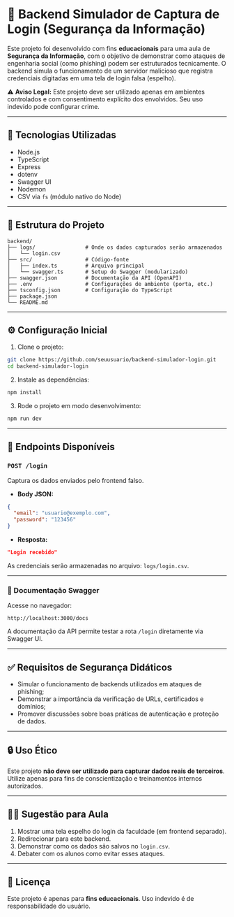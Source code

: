 # 🔐 Backend Simulador de Captura de Login (Segurança da Informação)

Este projeto foi desenvolvido com fins **educacionais** para uma aula de **Segurança da Informação**, com o objetivo de demonstrar como ataques de engenharia social (como phishing) podem ser estruturados tecnicamente. O backend simula o funcionamento de um servidor malicioso que registra credenciais digitadas em uma tela de login falsa (espelho).

⚠️ **Aviso Legal:** Este projeto deve ser utilizado apenas em ambientes controlados e com consentimento explícito dos envolvidos. Seu uso indevido pode configurar crime.

---

## 🚀 Tecnologias Utilizadas

- Node.js
- TypeScript
- Express
- dotenv
- Swagger UI
- Nodemon
- CSV via `fs` (módulo nativo do Node)

---

## 📁 Estrutura do Projeto

```text
backend/
├── logs/                # Onde os dados capturados serão armazenados
│   └── login.csv
├── src/                 # Código-fonte
│   ├── index.ts         # Arquivo principal
│   └── swagger.ts       # Setup do Swagger (modularizado)
├── swagger.json         # Documentação da API (OpenAPI)
├── .env                 # Configurações de ambiente (porta, etc.)
├── tsconfig.json        # Configuração do TypeScript
├── package.json
└── README.md
```

---

## ⚙️ Configuração Inicial

1. Clone o projeto:

```bash
git clone https://github.com/seuusuario/backend-simulador-login.git
cd backend-simulador-login
```

2. Instale as dependências:

```bash
npm install
```

3. Rode o projeto em modo desenvolvimento:

```bash
npm run dev
```

---

## 📌 Endpoints Disponíveis

### `POST /login`

Captura os dados enviados pelo frontend falso.

- **Body JSON:**

```json
{
  "email": "usuario@exemplo.com",
  "password": "123456"
}
```

- **Resposta:**

```json
"Login recebido"
```

As credenciais serão armazenadas no arquivo: `logs/login.csv`.

---

### 📘 Documentação Swagger

Acesse no navegador:

```
http://localhost:3000/docs
```

A documentação da API permite testar a rota `/login` diretamente via Swagger UI.

---

## ✅ Requisitos de Segurança Didáticos

- Simular o funcionamento de backends utilizados em ataques de phishing;
- Demonstrar a importância da verificação de URLs, certificados e domínios;
- Promover discussões sobre boas práticas de autenticação e proteção de dados.

---

## 🔒 Uso Ético

Este projeto **não deve ser utilizado para capturar dados reais de terceiros**. Utilize apenas para fins de conscientização e treinamentos internos autorizados.

---

## 🧑‍🏫 Sugestão para Aula

1. Mostrar uma tela espelho do login da faculdade (em frontend separado).
2. Redirecionar para este backend.
3. Demonstrar como os dados são salvos no `login.csv`.
4. Debater com os alunos como evitar esses ataques.

---

## 📄 Licença

Este projeto é apenas para **fins educacionais**. Uso indevido é de responsabilidade do usuário.
